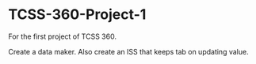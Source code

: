 # TCSS-360-Project-1
For the first project of TCSS 360.

Create a data maker. Also create an ISS that keeps tab on updating value.
